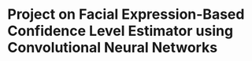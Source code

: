 # Project on Facial Expression-Based Confidence Level Estimator using Convolutional Neural Networks
